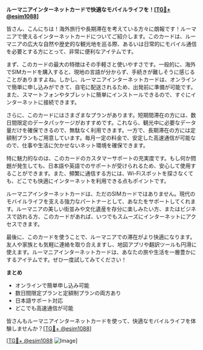 **ルーマニアインターネットカードで快適なモバイルライフを！[[TG💪+ @esim1088](https://t.me/s/esim1088)]**

皆さん、こんにちは！海外旅行や長期滞在を考えている方々に朗報です！ルーマニアで使えるインターネットカードについてご紹介します。このカードは、ルーマニアの広大な自然や歴史的な観光地を巡る際、あるいは日常的にモバイル通信を必要とする方にとって、非常に便利なアイテムです。

まず、このカードの最大の特徴はその手軽さと使いやすさです。一般的に、海外でSIMカードを購入すると、現地の言語が分からず、手続きが難しそうに感じることがありますよね。しかし、ルーマニアインターネットカードは、オンラインで簡単に申し込みができて、自宅に配送されるため、出発前に準備が可能です。また、スマートフォンやタブレットに簡単にインストールできるので、すぐにインターネットに接続できます。

さらに、このカードにはさまざまなプランがあります。短期間滞在の方には、数日間限定のデータパッケージがおすすめです。これなら、観光中に必要なデータ量だけを確保できるので、無駄なく利用できます。一方で、長期滞在の方には定額制プランもご用意しています。毎月一定の料金で、安定した高速通信が可能なので、仕事や生活に欠かせないネット環境を確保できます。

特に魅力的なのは、このカードのカスタマーサポートの充実度です。もし何か問題が発生しても、日本語や英語でのサポートが受けられるため、安心して使用することができます。また、頻繁に通信する方には、Wi-Fiスポットを探さなくても、どこでも快適にインターネットを利用できる点もポイントです。

ルーマニアインターネットカードは、ただのSIMカードではありません。現代のモバイルライフを支える強力なパートナーとして、あなたをサポートしてくれます。ルーマニアの美しい街並みや文化遺産を存分に楽しみたい方、またはビジネスで訪れる方、このカードがあれば、いつでもスムーズにインターネットにアクセスできます。

最後に、このカードを使うことで、ルーマニアでの滞在がより快適になります。友人や家族とも気軽に連絡を取り合えますし、地図アプリや翻訳ツールも円滑に使えます。ルーマニアインターネットカードは、あなたの旅や生活を一層豊かにするアイテムです。ぜひ一度試してみてください！

**まとめ**
- オンラインで簡単申し込み可能
- 数日間限定プランと定額制プランの両方あり
- 日本語サポート対応
- どこでも高速通信が可能

皆さんもルーマニアインターネットカードを使って、快適なモバイルライフを体験しませんか？[[TG💪+ @esim1088](https://t.me/s/esim1088)]

[[TG💪+ @esim1088](https://t.me/s/esim1088) ![Image](https://i.postimg.cc/Y0z9fWf4/image.png)]